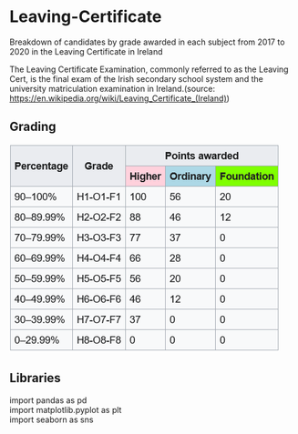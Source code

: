 # Leaving-Certificate
Breakdown of candidates by grade awarded in each subject from 2017 to 2020 in the Leaving Certificate in Ireland

The Leaving Certificate Examination, commonly referred to as the Leaving Cert, is the final exam of the Irish secondary school system and the university matriculation examination in Ireland.(source: https://en.wikipedia.org/wiki/Leaving_Certificate_(Ireland))

## Grading
![alt text](grades.png "Tic Tac Toe")

## Libraries
import pandas as pd\
import matplotlib.pyplot as plt\
import seaborn as sns
